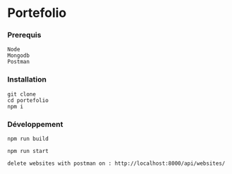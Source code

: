 # Portefolio

### Prerequis

    Node
    Mongodb
    Postman

### Installation

    git clone 
    cd portefolio
    npm i

### Développement

    npm run build

    npm run start

    delete websites with postman on : http://localhost:8000/api/websites/